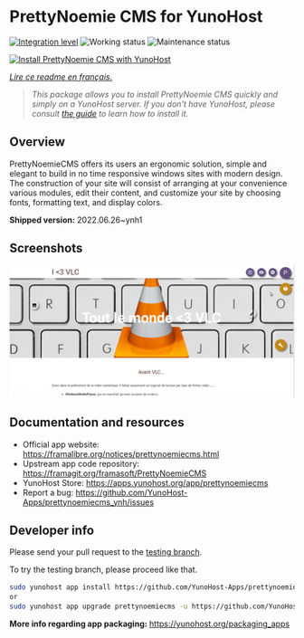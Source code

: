 <!--
N.B.: This README was automatically generated by https://github.com/YunoHost/apps/tree/master/tools/readme_generator
It shall NOT be edited by hand.
-->

# PrettyNoemie CMS for YunoHost

[![Integration level](https://dash.yunohost.org/integration/prettynoemiecms.svg)](https://dash.yunohost.org/appci/app/prettynoemiecms) ![Working status](https://ci-apps.yunohost.org/ci/badges/prettynoemiecms.status.svg) ![Maintenance status](https://ci-apps.yunohost.org/ci/badges/prettynoemiecms.maintain.svg)

[![Install PrettyNoemie CMS with YunoHost](https://install-app.yunohost.org/install-with-yunohost.svg)](https://install-app.yunohost.org/?app=prettynoemiecms)

*[Lire ce readme en français.](./README_fr.md)*

> *This package allows you to install PrettyNoemie CMS quickly and simply on a YunoHost server.
If you don't have YunoHost, please consult [the guide](https://yunohost.org/#/install) to learn how to install it.*

## Overview

PrettyNoemieCMS offers its users an ergonomic solution, simple and elegant to build in no time responsive windows sites with modern design.
The construction of your site will consist of arranging at your convenience various modules, edit their content, and customize your site by choosing fonts, formatting text, and display colors.


**Shipped version:** 2022.06.26~ynh1

## Screenshots

![Screenshot of PrettyNoemie CMS](./doc/screenshots/pages-framasite-theme-light.gif)

## Documentation and resources

* Official app website: <https://framalibre.org/notices/prettynoemiecms.html>
* Upstream app code repository: <https://framagit.org/framasoft/PrettyNoemieCMS>
* YunoHost Store: <https://apps.yunohost.org/app/prettynoemiecms>
* Report a bug: <https://github.com/YunoHost-Apps/prettynoemiecms_ynh/issues>

## Developer info

Please send your pull request to the [testing branch](https://github.com/YunoHost-Apps/prettynoemiecms_ynh/tree/testing).

To try the testing branch, please proceed like that.

``` bash
sudo yunohost app install https://github.com/YunoHost-Apps/prettynoemiecms_ynh/tree/testing --debug
or
sudo yunohost app upgrade prettynoemiecms -u https://github.com/YunoHost-Apps/prettynoemiecms_ynh/tree/testing --debug
```

**More info regarding app packaging:** <https://yunohost.org/packaging_apps>